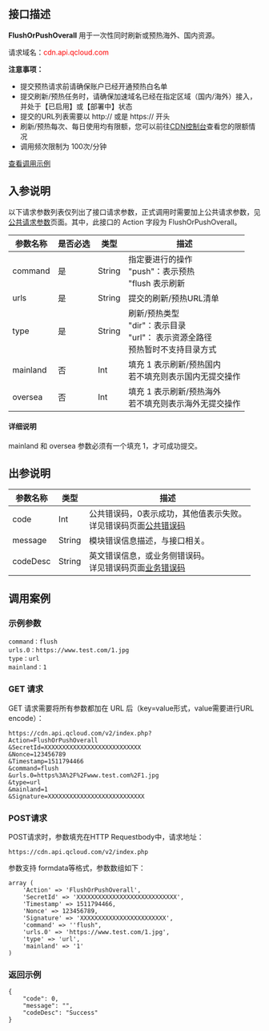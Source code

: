 ## 接口描述
**FlushOrPushOverall** 用于一次性同时刷新或预热海外、国内资源。

请求域名：<font style="color:red">cdn.api.qcloud.com</font>

**注意事项：**

+ 提交预热请求前请确保账户已经开通预热白名单
+ 提交刷新/预热任务时，请确保加速域名已经在指定区域（国内/海外）接入，并处于【已启用】或【部署中】状态
+ 提交的URL列表需要以 http:// 或是 https:// 开头
+ 刷新/预热每次、每日使用均有限额，您可以前往[CDN控制台](http://console.tce.fsphere.cn/cdn/refresh)查看您的限额情况
+ 调用频次限制为 100次/分钟


[查看调用示例](http://tce.fsphere.cn/document/product/228/1734)

## 入参说明
以下请求参数列表仅列出了接口请求参数，正式调用时需要加上公共请求参数，见[公共请求参数](http://tce.fsphere.cn/doc/api/231/4473)页面。其中，此接口的 Action 字段为 FlushOrPushOverall。

| 参数名称     | 是否必选 | 类型     | 描述                                       |
| -------- | ---- | ------ | ---------------------------------------- |
| command  | 是    | String | 指定要进行的操作<br/> "push"：表示预热<br/> "flush 表示刷新 |
| urls     | 是    | String | 提交的刷新/预热URL清单                            |
| type     | 是    | String | 刷新/预热类型<br/>"dir"：表示目录<br/>"url"： 表示资源全路径<br/>预热暂时不支持目录方式 |
| mainland | 否    | Int    | 填充 1 表示刷新/预热国内<br/>若不填充则表示国内无提交操作        |
| oversea  | 否    | Int    | 填充 1 表示刷新/预热海外<br/>若不填充则表示海外无提交操作        |

#### 详细说明

mainland 和 oversea 参数必须有一个填充 1，才可成功提交。

## 出参说明
| 参数名称     | 类型     | 描述                                       |
| -------- | ------ | ---------------------------------------- |
| code     | Int    | 公共错误码，0表示成功，其他值表示失败。<br/>详见错误码页面[公共错误码](http://tce.fsphere.cn/doc/api/231/5078#1.-.E5.85.AC.E5.85.B1.E9.94.99.E8.AF.AF.E7.A0.81) |
| message  | String | 模块错误信息描述，与接口相关。                          |
| codeDesc | String | 英文错误信息，或业务侧错误码。<br/>详见错误码页面[业务错误码](http://tce.fsphere.cn/document/product/228/5078#2.-.E6.A8.A1.E5.9D.97.E9.94.99.E8.AF.AF.E7.A0.81) |


## 调用案例
### 示例参数

```
command：flush
urls.0：https://www.test.com/1.jpg
type：url
mainland：1
```

### GET 请求
GET 请求需要将所有参数都加在 URL 后（key=value形式，value需要进行URL encode）：
```
https://cdn.api.qcloud.com/v2/index.php?
Action=FlushOrPushOverall
&SecretId=XXXXXXXXXXXXXXXXXXXXXXXXXXX
&Nonce=123456789
&Timestamp=1511794466
&command=flush
&urls.0=https%3A%2F%2Fwww.test.com%2F1.jpg
&type=url
&mainland=1
&Signature=XXXXXXXXXXXXXXXXXXXXXXXXXXX
```

### POST请求
POST请求时，参数填充在HTTP Requestbody中，请求地址：
```
https://cdn.api.qcloud.com/v2/index.php
```
参数支持 formdata等格式，参数数组如下：

```
array (
	'Action' => 'FlushOrPushOverall',
	'SecretId' => 'XXXXXXXXXXXXXXXXXXXXXXXXXXXX',
	'Timestamp' => 1511794466,
	'Nonce' => 123456789,
	'Signature' => 'XXXXXXXXXXXXXXXXXXXXXXXX',
	'command' => ''flush",
	'urls.0' => 'https://www.test.com/1.jpg',
	'type' => 'url',
	'mainland' => '1'
)
```

### 返回示例

```
{
    "code": 0,
    "message": "",
    "codeDesc": "Success"
}
```



